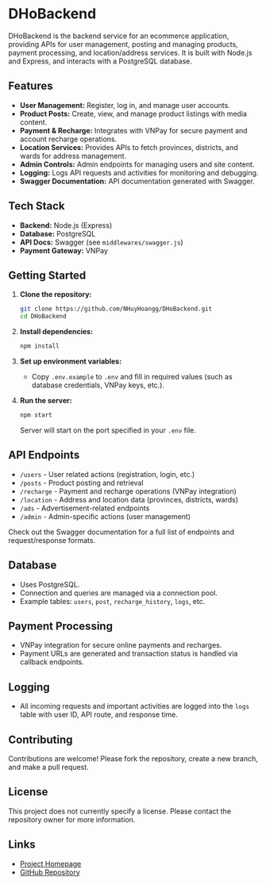 # DHoBackend

DHoBackend is the backend service for an ecommerce application, providing APIs for user management, posting and managing products, payment processing, and location/address services. It is built with Node.js and Express, and interacts with a PostgreSQL database.

## Features

- **User Management:** Register, log in, and manage user accounts.
- **Product Posts:** Create, view, and manage product listings with media content.
- **Payment & Recharge:** Integrates with VNPay for secure payment and account recharge operations.
- **Location Services:** Provides APIs to fetch provinces, districts, and wards for address management.
- **Admin Controls:** Admin endpoints for managing users and site content.
- **Logging:** Logs API requests and activities for monitoring and debugging.
- **Swagger Documentation:** API documentation generated with Swagger.

## Tech Stack

- **Backend:** Node.js (Express)
- **Database:** PostgreSQL
- **API Docs:** Swagger (see `middlewares/swagger.js`)
- **Payment Gateway:** VNPay

## Getting Started

1. **Clone the repository:**
   ```bash
   git clone https://github.com/NHuyHoangg/DHoBackend.git
   cd DHoBackend
   ```

2. **Install dependencies:**
   ```bash
   npm install
   ```

3. **Set up environment variables:**
   - Copy `.env.example` to `.env` and fill in required values (such as database credentials, VNPay keys, etc.).

4. **Run the server:**
   ```bash
   npm start
   ```
   Server will start on the port specified in your `.env` file.

## API Endpoints

- `/users` - User related actions (registration, login, etc.)
- `/posts` - Product posting and retrieval
- `/recharge` - Payment and recharge operations (VNPay integration)
- `/location` - Address and location data (provinces, districts, wards)
- `/ads` - Advertisement-related endpoints
- `/admin` - Admin-specific actions (user management)

Check out the Swagger documentation for a full list of endpoints and request/response formats.

## Database

- Uses PostgreSQL.
- Connection and queries are managed via a connection pool.
- Example tables: `users`, `post`, `recharge_history`, `logs`, etc.

## Payment Processing

- VNPay integration for secure online payments and recharges.
- Payment URLs are generated and transaction status is handled via callback endpoints.

## Logging

- All incoming requests and important activities are logged into the `logs` table with user ID, API route, and response time.

## Contributing

Contributions are welcome! Please fork the repository, create a new branch, and make a pull request.

## License

This project does not currently specify a license. Please contact the repository owner for more information.

## Links

- [Project Homepage](https://d-ho-backend.vercel.app)
- [GitHub Repository](https://github.com/NHuyHoangg/DHoBackend)
